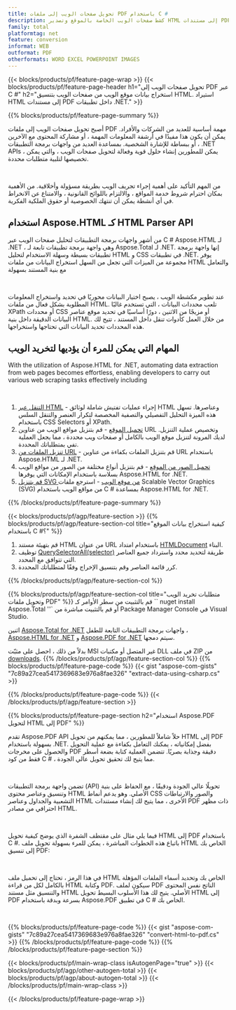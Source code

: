```yaml
---
title: تحويل صفحات الويب إلى ملفات PDF باستخدام C #
description: كشط صفحات الويب الخاصة بالموقع وتصدير HTML إلى مستندات PDF. تطوير تطبيقات .NET لكشط بيانات موقع الويب وتحويلها إلى ملف PDF. 
family: total
platformtag: net
feature: conversion
informat: WEB
outformat: PDF
otherformats: WORD EXCEL POWERPOINT IMAGES
---
```

{{< blocks/products/pf/feature-page-wrap >}}
{{< blocks/products/pf/feature-page-header h1="تحويل صفحات الويب إلى PDF عبر C #" h2="استخراج بيانات موقع الويب من صفحات الويب بتنسيق HTML. استيراد HTML إلى مستندات PDF داخل تطبيقات .NET." >}}

{{% blocks/products/pf/feature-page-summary %}}

<p>أصبح تحويل صفحات الويب إلى ملفات PDF مهمة أساسية للعديد من الشركات والأفراد. يمكن أن يكون هذا مفيدًا في أرشفة المعلومات المهمة ، أو مشاركة المحتوى مع الآخرين ، أو ببساطة للإشارة الشخصية. بمساعدة العديد من واجهات برمجة التطبيقات .NET APIs ، يمكن للمطورين إنشاء حلول قوية وفعالة لتحويل صفحات الويب ، والتي يمكن تخصيصها لتلبية متطلبات محددة.</p><br />

<p>من المهم التأكيد على أهمية إجراء تجريف الويب بطريقة مسؤولة وأخلاقية. من الأهمية بمكان احترام شروط خدمة المواقع ، والالتزام باللوائح القانونية ، والامتناع عن الانخراط في أي أنشطة يمكن أن تنتهك الخصوصية أو حقوق الملكية الفكرية.</p>

<h2 class="heading-border">استخدام Aspose.HTML كـ HTML Parser API</h2>

<p>من أشهر واجهات برمجة التطبيقات لتحليل صفحات الويب عبر C # Aspose.HTML لـ .NET ، وهي واجهة برمجة تطبيقات تابعة لـ Aspose.Total لـ .NET. إنها واجهة برمجة تطبيقات بسيطة وسهلة الاستخدام لتحليل HTML و CSS في تطبيقات .NET. يوفر مجموعة من الميزات التي تجعل من السهل استخراج البيانات من ملفات HTML والتعامل مع بنية المستند بسهولة</p><br />

<p>عند تطوير مكشطة الويب ، يصبح اختيار البيانات محوريًا في تحديد واستخراج المعلومات المطلوبة بشكل فعال من ملفات HTML. تلعب محددات البيانات ، التي تستخدم غالبًا XPath أو محددات CSS أو مزيجًا من الاثنين ، دورًا أساسيًا في تحديد موقع عناصر البيانات الدقيقة داخل بنية HTML. من خلال العمل كأدوات تنقل داخل المستند ، تتيح لك هذه المحددات تحديد البيانات التي تحتاجها واستخراجها.</p>

<h2 class="heading-border">المهام التي يمكن للمرء أن يؤديها لتخريد الويب</h2>

<p>With the utilization of Aspose.HTML for .NET, automating data extraction from web pages becomes effortless, enabling developers to carry out various web scraping tasks effectively including</p><br />

1. [التنقل عبر HTML](https://docs.aspose.com/html/net/html-navigation/) - إجراء عمليات تفتيش شاملة لوثائق HTML وعناصرها. تسهل هذه الميزة التحليل التفصيلي والتصفية المخصصة لتكرار العنصر والتنقل السلس باستخدام CSS Selectors أو XPath.
2. [تحميل الموقع](https://docs.aspose.com/html/net/download-website/) - قم بتنزيل مواقع الويب من عناوين URL وتخصيص عملية التنزيل. لديك المرونة لتنزيل موقع الويب بالكامل أو صفحات ويب محددة ، مما يجعل العملية تفي بمتطلباتك المحددة.
3. [تنزيل الملفات من URL](https://docs.aspose.com/html/net/download-file-from-url/) - قم بتنزيل الملفات بكفاءة من عناوين URL باستخدام Aspose.HTML لـ .NET.
4. [تحميل الصور من الموقع](https://docs.aspose.com/html/net/download-images-from-website/) - قم بتنزيل أنواع مختلفة من الصور من مواقع الويب بسلاسة باستخدام الإمكانات التي يوفرها Aspose.HTML for .NET.
5. [قم بتنزيل SVG من موقع الويب](https://docs.aspose.com/html/net/download-svg-from-website/) - استرجع ملفات Scalable Vector Graphics (SVG) من مواقع الويب باستخدام C # بمساعدة Aspose.HTML for .NET.

{{% /blocks/products/pf/feature-page-summary  %}}

{{< blocks/products/pf/agp/feature-section >}}
{{% blocks/products/pf/agp/feature-section-col title="كيفية استخراج بيانات الموقع باستخدام C #؟" %}}

1. قم بتهيئة مستند HTML من عنوان URL باستخدام امتداد [HTMLDocument](https://reference.aspose.com/html/net/aspose.html/htmldocument/htmldocument/) البناء.
2. توظيف [QuerySelectorAll(selector)](https://reference.aspose.com/html/net/aspose.html.dom/document/queryselectorall/) طريقة لتحديد محدد واسترداد جميع العناصر التي تتوافق مع المحدد.
3. كرر قائمة العناصر وقم بتنسيق الإخراج وفقًا لمتطلباتك المحددة.
 
{{% /blocks/products/pf/agp/feature-section-col %}}

{{% blocks/products/pf/agp/feature-section-col title="متطلبات تخريد الويب وتحويل ملفات PDF" %}}
قم بالتثبيت من سطر الأوامر كـ `` nuget install Aspose.Total ''` أو قم بالتثبيت مباشرة من Package Manager Console في Visual Studio.

اثنين [Aspose.Total for .NET](https://products.aspose.com/total/net/) واجهات برمجة التطبيقات التابعة للطفل ، [Aspose.HTML for .NET](https://products.aspose.com/html/net/) و [Aspose.PDF for .NET](https://products.aspose.com/pdf/net/) سيتم دمجها.

بدلاً من ذلك ، احصل على مثبّت MSI غير المتصل أو مكتبات DLL في ملف ZIP من [downloads](https://releases.aspose.com/total/net).
{{% /blocks/products/pf/agp/feature-section-col %}}
{{% blocks/products/pf/feature-page-code %}}
{{< gist "aspose-com-gists" "7c89a27cea5417369683e976a8fae326" "extract-data-using-csharp.cs" >}}

{{% /blocks/products/pf/feature-page-code %}}
{{< /blocks/products/pf/agp/feature-section >}}

{{% blocks/products/pf/feature-page-section  h2="استخدام Aspose.PDF لتحويل HTML إلى PDF" %}}
<p>تقدم Aspose.PDF API حلاً شاملاً للمطورين ، مما يمكنهم من تحويل HTML إلى PDF بسهولة باستخدام .NET. بفضل إمكانياته ، يمكنك التعامل بكفاءة مع عملية التحويل والحصول على مخرجات PDF دقيقة وجذابة بصريًا. تتضمن العملية كتابة بضعة أسطر فقط من كود C # ، مما يتيح لك تحقيق تحويل عالي الجودة.</p><br />

<p>تضمن واجهة برمجة التطبيقات (API) تحويلًا عالي الجودة ودقيقًا ، مع الحفاظ على بنية وتنسيق وعناصر محتوى HTML الأصلي. وهو يدعم أنماط CSS والصور والارتباطات التشعبية والجداول وعناصر HTML الأخرى ، مما يتيح لك إنشاء مستندات PDF ذات مظهر احترافي من مصادر HTML.</p><br />

<p>فيما يلي مثال على مقتطف الشفرة الذي يوضح كيفية تحويل HTML إلى PDF باستخدام C #. باتباع هذه الخطوات المباشرة ، يمكن للمرء بسهولة تحويل ملف HTML الخاص بك إلى تنسيق PDF:</p><br />

<p>في هذا الرمز ، تحتاج إلى تحميل ملف HTML الخاص بك وتحديد أسماء الملفات المؤهلة بالكامل لكل من قراءة HTML وكتابة PDF. سيكون لملف PDF الناتج نفس المحتوى والتنسيق مثل مستند HTML الأصلي. يتيح لك هذا الأسلوب البسيط تحويل HTML إلى PDF بسرعة وبدقة باستخدام Aspose.PDF في تطبيق C # الخاص بك.</p><br />

{{% blocks/products/pf/feature-page-code %}}
{{< gist "aspose-com-gists" "7c89a27cea5417369683e976a8fae326" "convert-html-to-pdf.cs" >}}
{{% /blocks/products/pf/feature-page-code  %}}
{{% /blocks/products/pf/feature-page-section %}}

{{< blocks/products/pf/main-wrap-class isAutogenPage="true" >}}
{{< blocks/products/pf/agp/other-autogen-total >}}
{{< blocks/products/pf/agp/about-autogen-total >}}
{{< /blocks/products/pf/main-wrap-class >}}

{{< /blocks/products/pf/feature-page-wrap >}}